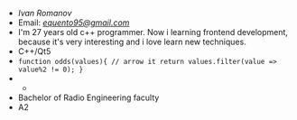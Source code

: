 * *Ivan Romanov*
* Email: *equento95@gmail.com*
* I'm 27 years old c++ programmer. Now i learning frontend development, because it's very interesting and i love learn new techniques.
* C++/Qt5
* `function odds(values){
  // arrow it
  return values.filter(value => value%2 != 0);
  }`
* -
* Bachelor of Radio Engineering faculty
* A2
